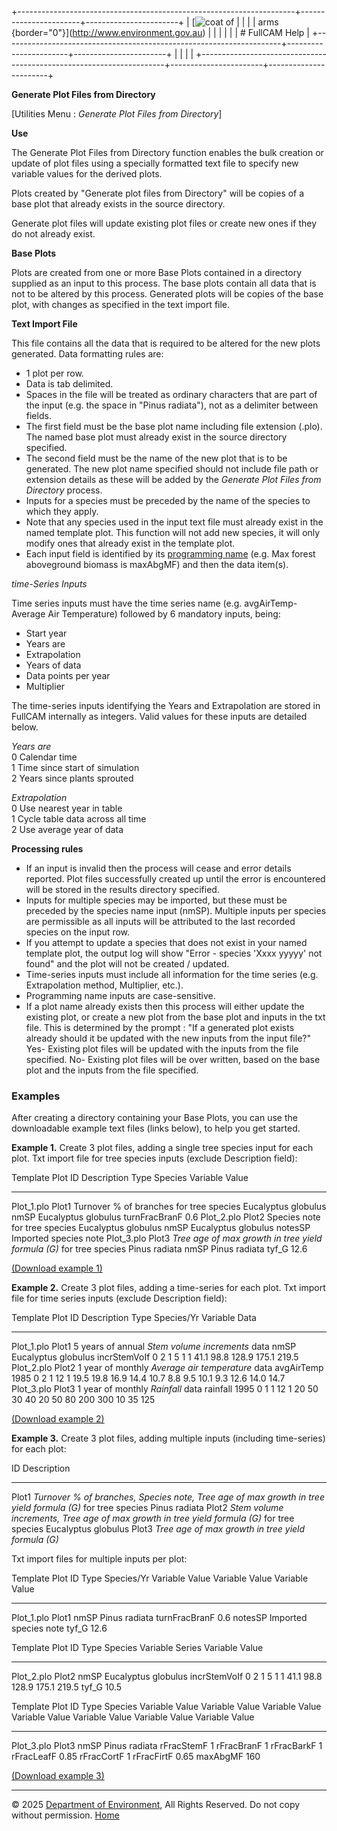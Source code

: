 +---------------------------------------------------------------------+-----------------------+-----------------------+
| [![coat of                                                          |                       | [](index.htm)         |
| arms](imgs/coa_env.png){border="0"}](http://www.environment.gov.au) |                       |                       |
|                                                                     |                       | # FullCAM Help        |
+---------------------------------------------------------------------+-----------------------+-----------------------+
|                                                                     |                       |                       |
+---------------------------------------------------------------------+-----------------------+-----------------------+

**Generate Plot Files from Directory**

\[Utilities Menu : *Generate Plot Files from Directory*\]

**Use**

The Generate Plot Files from Directory function enables the bulk
creation or update of plot files using a specially formatted text file
to specify new variable values for the derived plots.

Plots created by \"Generate plot files from Directory\" will be copies
of a base plot that already exists in the source directory.

Generate plot files will update existing plot files or create new ones
if they do not already exist.

**Base Plots**

Plots are created from one or more Base Plots contained in a directory
supplied as an input to this process. The base plots contain all data
that is not to be altered by this process. Generated plots will be
copies of the base plot, with changes as specified in the text import
file.

**Text Import File**

This file contains all the data that is required to be altered for the
new plots generated. Data formatting rules are:

- 1 plot per row.
- Data is tab delimited.
- Spaces in the file will be treated as ordinary characters that are
  part of the input (e.g. the space in \"Pinus radiata\"), not as a
  delimiter between fields.
- The first field must be the base plot name including file extension
  (.plo). The named base plot must already exist in the source directory
  specified.
- The second field must be the name of the new plot that is to be
  generated. The new plot name specified should not include file path or
  extension details as these will be added by the *Generate Plot Files
  from Directory* process.
- Inputs for a species must be preceded by the name of the species to
  which they apply.
- Note that any species used in the input text file must already exist
  in the named template plot. This function will not add new species, it
  will only modify ones that already exist in the template plot.
- Each input field is identified by its [programming
  name](141_Models%20and%20Inputs%20Window.htm#ProgrammingName) (e.g.
  Max forest aboveground biomass is maxAbgMF) and then the data item(s).

*time-Series Inputs*

Time series inputs must have the time series name (e.g. avgAirTemp-
Average Air Temperature) followed by 6 mandatory inputs, being:

- Start year
- Years are
- Extrapolation
- Years of data
- Data points per year
- Multiplier

The time-series inputs identifying the Years and Extrapolation are
stored in FullCAM internally as integers. Valid values for these inputs
are detailed below.

*Years are*\
0 Calendar time\
1 Time since start of simulation\
2 Years since plants sprouted

*Extrapolation*\
0 Use nearest year in table\
1 Cycle table data across all time\
2 Use average year of data

**Processing rules**

- If an input is invalid then the process will cease and error details
  reported. Plot files successfully created up until the error is
  encountered will be stored in the results directory specified.
- Inputs for multiple species may be imported, but these must be
  preceded by the species name input (nmSP). Multiple inputs per species
  are permissible as all inputs will be attributed to the last recorded
  species on the input row.
- If you attempt to update a species that does not exist in your named
  template plot, the output log will show \"Error - species \'Xxxx
  yyyyy\' not found\" and the plot will not be created / updated.
- Time-series inputs must include all information for the time series
  (e.g. Extrapolation method, Multiplier, etc.).
- Programming name inputs are case-sensitive.
- If a plot name already exists then this process will either update the
  existing plot, or create a new plot from the base plot and inputs in
  the txt file. This is determined by the prompt : \"If a generated plot
  exists already should it be updated with the new inputs from the input
  file?\" Yes- Existing plot files will be updated with the inputs from
  the file specified. No- Existing plot files will be over written,
  based on the base plot and the inputs from the file specified.

### Examples

After creating a directory containing your Base Plots, you can use the
downloadable example text files (links below), to help you get started.

**Example 1.** Create 3 plot files, adding a single tree species input
for each plot. Txt import file for tree species inputs (exclude
Description field):

  Template Plot   ID      Description                                                                         Type   Species               Variable        Value
  --------------- ------- ----------------------------------------------------------------------------------- ------ --------------------- --------------- -----------------------
  Plot_1.plo      Plot1   Turnover % of branches for tree species Eucalyptus globulus                         nmSP   Eucalyptus globulus   turnFracBranF   0.6
  Plot_2.plo      Plot2   Species note for tree species Eucalyptus globulus                                   nmSP   Eucalyptus globulus   notesSP         Imported species note
  Plot_3.plo      Plot3   *Tree age of max growth in tree yield formula (G)* for tree species Pinus radiata   nmSP   Pinus radiata         tyf_G           12.6

[(Download example
1)](Generate%20Plots%20from%20Directory%20-%20Example%201.txt)

**Example 2.** Create 3 plot files, adding a time-series for each plot.
Txt import file for time series inputs (exclude Description field):

  Template Plot   ID      Description                                        Type         Species/Yr            Variable       Data
  --------------- ------- -------------------------------------------------- ------------ --------------------- -------------- ---------------------------------------------------------------------
  Plot_1.plo      Plot1   5 years of annual *Stem volume increments* data    nmSP         Eucalyptus globulus   incrStemVoIf   0 2 1 5 1 1 41.1 98.8 128.9 175.1 219.5
  Plot_2.plo      Plot2   1 year of monthly *Average air temperature* data   avgAirTemp   1985                                 0 2 1 12 1 19.5 19.8 16.9 14.4 10.7 8.8 9.5 10.1 9.3 12.6 14.0 14.7
  Plot_3.plo      Plot3   1 year of monthly *Rainfall* data                  rainfall     1995                                 0 1 1 12 1 20 50 30 40 20 50 80 200 300 10 35 125

[(Download example
2)](Generate%20Plots%20from%20Directory%20-%20Example%202.txt)

**Example 3.** Create 3 plot files, adding multiple inputs (including
time-series) for each plot:

  ID      Description
  ------- -------------------------------------------------------------------------------------------------------------------------
  Plot1   *Turnover % of branches, Species note, Tree age of max growth in tree yield formula (G)* for tree species Pinus radiata
  Plot2   *Stem volume increments, Tree age of max growth in tree yield formula (G)* for tree species Eucalyptus globulus
  Plot3   *Tree age of max growth in tree yield formula (G)*

Txt import files for multiple inputs per plot:

  Template Plot   ID      Type   Species/Yr      Variable        Value   Variable   Value                   Variable   Value
  --------------- ------- ------ --------------- --------------- ------- ---------- ----------------------- ---------- -------
  Plot_1.plo      Plot1   nmSP   Pinus radiata   turnFracBranF   0.6     notesSP    Imported species note   tyf_G      12.6

  Template Plot   ID      Type   Species               Variable       Series                                    Variable   Value
  --------------- ------- ------ --------------------- -------------- ----------------------------------------- ---------- -------
  Plot_2.plo      Plot2   nmSP   Eucalyptus globulus   incrStemVoIf   0 2 1 5 1 1 41.1 98.8 128.9 175.1 219.5   tyf_G      10.5

  Template Plot   ID      Type   Species         Variable     Value   Variable     Value   Variable     Value   Variable     Value   Variable     Value   Variable     Value   Variable   Value
  --------------- ------- ------ --------------- ------------ ------- ------------ ------- ------------ ------- ------------ ------- ------------ ------- ------------ ------- ---------- -------
  Plot_3.plo      Plot3   nmSP   Pinus radiata   rFracStemF   1       rFracBranF   1       rFracBarkF   1       rFracLeafF   0.85    rFracCortF   1       rFracFirtF   0.65    maxAbgMF   160

[(Download example
3)](Generate%20Plots%20from%20Directory%20-%20Example%203.txt)

------------------------------------------------------------------------

© 2025 [Department of
Environment](http://www.environment.gov.au "Department of Environment"),
All Rights Reserved. Do not copy without permission.
[Home](index.htm "help index")
